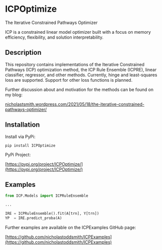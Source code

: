 # ICPOptimize
The Iterative Constrained Pathways Optimizer

ICP is a constrained linear model optimizer built with a focus on memory efficiency, flexibility, and solution interpretability.

## Description

This repository contains implementations of the Iterative Constrained Pathways (ICP) optimization method, the ICP Rule Ensemble (ICPRE), linear classifier, regressor, and other methods. Currently, hinge and least-squares loss are supported. Support for other loss functions is planned.

Further discussion about and motivation for the methods can be found on my blog: 

[nicholastsmith.wordpress.com/2021/05/18/the-iterative-constrained-pathways-optimizer/](https://nicholastsmith.wordpress.com/2021/05/18/the-iterative-constrained-pathways-optimizer/)

## Installation

Install via PyPi:

```pip install ICPOptimize```

PyPi Project:

[https://pypi.org/project/ICPOptimize/](https://pypi.org/project/ICPOptimize/)

## Examples

```python
from ICP.Models import ICPRuleEnsemble

...

IRE = ICPRuleEnsemble().fit(A[trn], Y[trn])
YP  = IRE.predict_proba(A)
```

Further examples are available on the ICPExamples GitHub page:

[https://github.com/nicholastoddsmith/ICPExamples](https://github.com/nicholastoddsmith/ICPExamples)
